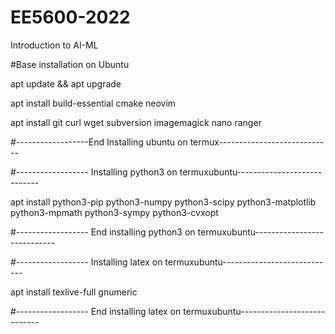 # EE5600-2022
Introduction to AI-ML


#Base installation on Ubuntu

apt update && apt upgrade

apt install build-essential cmake neovim

apt install git  curl wget  subversion imagemagick  nano  ranger 

#------------------End Installing ubuntu on termux----------------------------

#------------------ Installing python3 on termuxubuntu----------------------------

apt install python3-pip python3-numpy python3-scipy python3-matplotlib python3-mpmath python3-sympy python3-cvxopt

#------------------ End installing python3 on termuxubuntu----------------------------

#------------------ Installing latex on termuxubuntu----------------------------

apt install texlive-full gnumeric 

#------------------ End installing latex on termuxubuntu----------------------------



